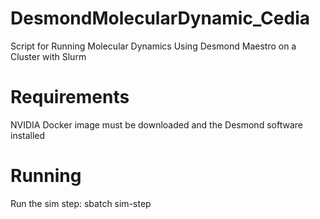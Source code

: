 # DesmondMolecularDynamic_Cedia
Script for Running Molecular Dynamics Using Desmond Maestro on a Cluster with Slurm

# Requirements
NVIDIA Docker image must be downloaded and the Desmond software installed

# Running
Run the sim step:
sbatch sim-step
